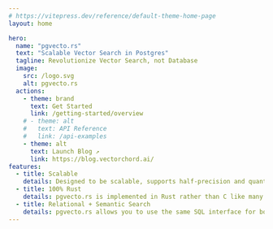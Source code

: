 ```yaml
---
# https://vitepress.dev/reference/default-theme-home-page
layout: home

hero:
  name: "pgvecto.rs"
  text: "Scalable Vector Search in Postgres"
  tagline: Revolutionize Vector Search, not Database
  image:
    src: /logo.svg
    alt: pgvecto.rs
  actions:
    - theme: brand
      text: Get Started
      link: /getting-started/overview
    # - theme: alt
    #   text: API Reference
    #   link: /api-examples
    - theme: alt
      text: Launch Blog ↗️
      link: https://blog.vectorchord.ai/
features:
  - title: Scalable
    details: Designed to be scalable, supports half-precision and quantization for more vectors
  - title: 100% Rust
    details: pgvecto.rs is implemented in Rust rather than C like many existing Postgres extensions. Rust provides many advantages for an extension like pgvecto.rs.
  - title: Relational + Semantic Search
    details: pgvecto.rs allows you to use the same SQL interface for both relational and semantic search (and even combine them).
---
```

